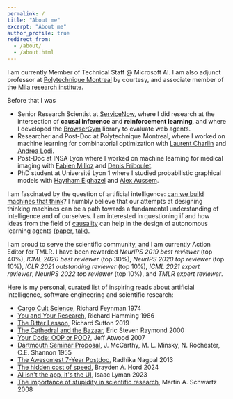 ```yaml
---
permalink: /
title: "About me"
excerpt: "About me"
author_profile: true
redirect_from: 
  - /about/
  - /about.html
---
```


I am currently Member of Technical Staff @ Microsoft AI. I am also adjunct professor at [Polytechnique Montreal](https://www.polymtl.ca/) by courtesy, and associate member of the [Mila research institute](https://mila.quebec/mila/).

Before that I was
- Senior Research Scientist at [ServiceNow](https://www.servicenow.com/research/), where I did research at the intersection of **causal inference** and **reinforcement learning**, and where I developed the [BrowserGym](https://github.com/ServiceNow/BrowserGym) library to evaluate web agents.
- Researcher and Post-Doc at Polytechnique Montreal, where I worked on machine learning for combinatorial optimization with [Laurent Charlin](https://tech.cornell.edu/people/andrea-lodi/) and [Andrea Lodi](https://tech.cornell.edu/people/andrea-lodi/).
- Post-Doc at INSA Lyon where I worked on machine learning for medical imaging with [Fabien Milloz](http://www.gipsa-lab.fr/~fabien.millioz/index_en.html) and [Denis Friboulet](https://www.creatis.insa-lyon.fr/site7/fr/DenisFriboulet).
- PhD student at Université Lyon 1 where I studied probabilistic graphical models with [Haytham Elghazel](https://perso.univ-lyon1.fr/haytham.elghazel/) and [Alex Aussem](https://perso.univ-lyon1.fr/alexandre.aussem/).

I am fascinated by the question of artificial intelligence: [can we build machines that think](https://en.wikipedia.org/wiki/Dartmouth_workshop)? I humbly believe that our attempts at designing thinking machines can be a path towards a fundamental understanding of intelligence and of ourselves. I am interested in questioning if and how ideas from the field of [causality](https://en.wikipedia.org/wiki/Causality_(book)) can help in the design of autonomous learning agents ([paper](https://arxiv.org/abs/2106.14421), [talk](https://www.youtube.com/watch?v=W4svj2B4qOE)).

I am proud to serve the scientific community, and I am currently Action Editor for TMLR. I have been rewarded _NeurIPS 2019 best reviewer_ (top 40%), _ICML 2020 best reviewer_ (top 30%), _NeurIPS 2020 top reviewer_ (top 10%), _ICLR 2021 outstanding reviewer_ (top 10%), _ICML 2021 expert reviewer_, _NeurIPS 2022 top reviewer_ (top 10%), and _TMLR expert reviewer_.

Here is my personal, curated list of inspiring reads about artificial intelligence, software engineering and scientific research:
 - [Cargo Cult Science](http://calteches.library.caltech.edu/51/2/CargoCult.htm), Richard Feynman 1974
 - [You and Your Research](https://www.cs.virginia.edu/~robins/YouAndYourResearch.html), Richard Hamming 1986
 - [The Bitter Lesson](http://www.incompleteideas.net/IncIdeas/BitterLesson.html), Richard Sutton 2019
 - [The Cathedral and the Bazaar](http://www.catb.org/~esr/writings/cathedral-bazaar/cathedral-bazaar/), Eric Steven Raymond 2000
 - [Your Code: OOP or POO?](https://blog.codinghorror.com/your-code-oop-or-poo/), Jeff Atwood 2007
 - [Dartmouth Seminar Proposal](http://jmc.stanford.edu/articles/dartmouth.html), J. McCarthy, M. L. Minsky, N. Rochester, C.E. Shannon 1955
 - [The Awesomest 7-Year Postdoc](https://www.scientificamerican.com/blog/guest-blog/the-awesomest-7-year-postdoc-or-how-i-learned-to-stop-worrying-and-love-the-tenure-track-faculty-life/), Radhika Nagpal 2013
 - [The hidden cost of speed](https://stackoverflow.blog/2024/09/05/the-hidden-cost-of-speed/), Brayden A. Hord 2024
 - [AI isn't the app, it's the UI](https://stackoverflow.blog/2023/05/01/ai-isnt-the-app-its-the-ui/), Isaac Lyman 2023
 - [The importance of stupidity in scientific research](https://journals.biologists.com/jcs/article/121/11/1771/30038/The-importance-of-stupidity-in-scientific-research), Martin A. Schwartz 2008
